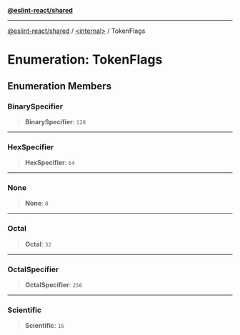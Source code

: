 [**@eslint-react/shared**](../../README.md)

***

[@eslint-react/shared](../../README.md) / [\<internal\>](../README.md) / TokenFlags

# Enumeration: TokenFlags

## Enumeration Members

### BinarySpecifier

> **BinarySpecifier**: `128`

***

### HexSpecifier

> **HexSpecifier**: `64`

***

### None

> **None**: `0`

***

### Octal

> **Octal**: `32`

***

### OctalSpecifier

> **OctalSpecifier**: `256`

***

### Scientific

> **Scientific**: `16`
